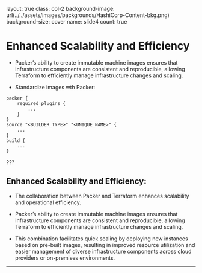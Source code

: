 layout: true
class: col-2
background-image: url(../../assets/images/backgrounds/HashiCorp-Content-bkg.png)
background-size: cover
name: slide4
count: true

# Enhanced Scalability and Efficiency

- Packer’s ability to create immutable machine images ensures that infrastructure components are consistent and reproducible, allowing Terraform to efficiently manage infrastructure changes and scaling. 

- Standardize images wth Packer:


```
packer {
    required_plugins {
        ...
    }
}
source "<BUILDER_TYPE>" "<UNIQUE_NAME>" {
    ...
}
build {
    ...
}
```

???
## Enhanced Scalability and Efficiency: 

- The collaboration between Packer and Terraform enhances scalability and operational efficiency.  

- Packer’s ability to create immutable machine images ensures that infrastructure components are consistent and reproducible, allowing Terraform to efficiently manage infrastructure changes and scaling.

- This combination facilitates quick scaling by deploying new instances based on pre-built images, resulting in improved resource utilization and easier management of diverse infrastructure components across cloud providers or on-premises environments.

---
